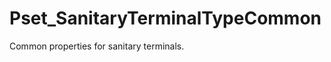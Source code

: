 # Pset_SanitaryTerminalTypeCommon

Common properties for sanitary terminals.<!-- end of definition -->
